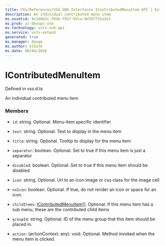 ```yaml
---
title: VSS/References/VSS.SDK.Interfaces IContributedMenuItem API | Extensions for Visual Studio Team Services
description: An individual contributed menu item
ms.assetid: 9c3dd62c-f01b-f91f-03ca-9d7b7f32a2a3
ms.prod: vs-devops-alm
ms.technology: vsts-sub-api
ms.service: vsts-extend
generated: true
ms.manager: douge
ms.author: elbatk
ms.date: 08/04/2016
---
```


# IContributedMenuItem

Defined in vss.d.ts


An individual contributed menu item 

### Members

* `id`: string. Optional. Menu-item specific identifier

* `text`: string. Optional. Text to display in the menu item

* `title`: string. Optional. Tooltip to display for the menu item

* `separator`: boolean. Optional. Set to true if this menu item is just a separator

* `disabled`: boolean. Optional. Set to true if this menu item should be disabled

* `icon`: string. Optional. Url to an icon image or css class for the image cell

* `noIcon`: boolean. Optional. If true, do not render an icon or space for an icon.

* `childItems`: [IContributedMenuItem](../../../VSS/References/VSS_SDK_Interfaces/IContributedMenuItem.md)[]. Optional. If this menu item has a sub menu, these are the contributed child items

* `groupId`: string. Optional. ID of the menu group that this item should be placed in.

* `action`: (actionContext: any): void. Optional. Method invoked when the menu item is clicked.

